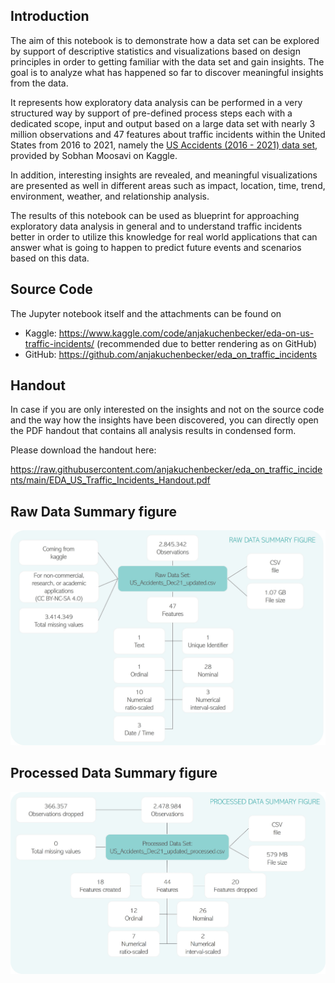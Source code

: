 ## Introduction
The aim of this notebook is to demonstrate how a data set can be explored by support of descriptive statistics and visualizations based on design principles in order to getting familiar with the data set and gain insights. The goal is to analyze what has happened so far to discover meaningful insights from the data.

It represents how exploratory data analysis can be performed in a very structured way by support of pre-defined process steps each with a dedicated scope, input and output based on a large data set with nearly 3 million observations and 47 features about traffic incidents within the United States from 2016 to 2021, namely the [US Accidents (2016 - 2021) data set](https://www.kaggle.com/datasets/sobhanmoosavi/us-accidents), provided by Sobhan Moosavi on Kaggle. 

In addition, interesting insights are revealed, and meaningful visualizations are presented as well in different areas such as impact, location, time, trend, environment, weather, and relationship analysis.

The results of this notebook can be used as blueprint for approaching exploratory data analysis in general and to understand traffic incidents better in order to utilize this knowledge for real world applications that can answer what is going to happen to predict future events and scenarios based on this data.

## Source Code

The Jupyter notebook itself and the attachments can be found on
- Kaggle: https://www.kaggle.com/code/anjakuchenbecker/eda-on-us-traffic-incidents/ (recommended due to better rendering as on GitHub)
- GitHub: https://github.com/anjakuchenbecker/eda_on_traffic_incidents


## Handout
In case if you are only interested on the insights and not on the source code and the way how the insights have been discovered, you can directly open the PDF handout that contains all analysis results in condensed form.

Please download the handout here: 

https://raw.githubusercontent.com/anjakuchenbecker/eda_on_traffic_incidents/main/EDA_US_Traffic_Incidents_Handout.pdf


## Raw Data Summary figure
![Raw Data](raw_data_summary_figure.jpg)

## Processed Data Summary figure
![Processed Data](processed_data_summary_figure.jpg)
